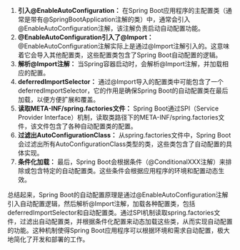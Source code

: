 1. **引入@EnableAutoConfiguration：** 在Spring Boot应用程序的主配置类（通常是带有@SpringBootApplication注解的类）中，通常会引入@EnableAutoConfiguration注解，该注解负责启动自动配置功能。
2. **@EnableAutoConfiguration引入了@Import：** @EnableAutoConfiguration注解实际上是通过@Import注解引入的。这意味着它会导入其他配置类，这些配置类包含了Spring Boot自动配置的逻辑。
3. **解析@Import注解：** 当Spring容器启动时，会解析@Import注解，并加载相应的配置。
4. **deferredImportSelector：** 通过@Import导入的配置类中可能包含了一个deferredImportSelector，它的作用是确保Spring Boot的自动配置类在最后加载，以便方便扩展和覆盖。
5. **读取META-INF/spring.factories文件：** Spring Boot通过SPI（Service Provider Interface）机制，读取类路径下的META-INF/spring.factories文件，该文件包含了各种自动配置类的配置。
6. **过滤出AutoConfigurationClass：** 从spring.factories文件中，Spring Boot会过滤出所有AutoConfigurationClass类型的类，这些类包含了自动配置的具体实现。
7. **条件化加载：** 最后，Spring Boot会根据条件（@ConditionalXXX注解）来排除或包含特定的自动配置类。这些条件会根据应用程序的环境和配置动态生效。

总结起来，Spring Boot的自动配置原理是通过@EnableAutoConfiguration注解引入自动配置逻辑，然后解析@Import注解，加载各种配置类，包括deferredImportSelector和自动配置类。通过SPI机制读取spring.factories文件，过滤出自动配置类，并根据条件化配置来动态加载这些类，从而实现自动配置的功能。这种机制使得Spring Boot应用程序可以根据环境和需求自动配置，极大地简化了开发和部署的工作。
